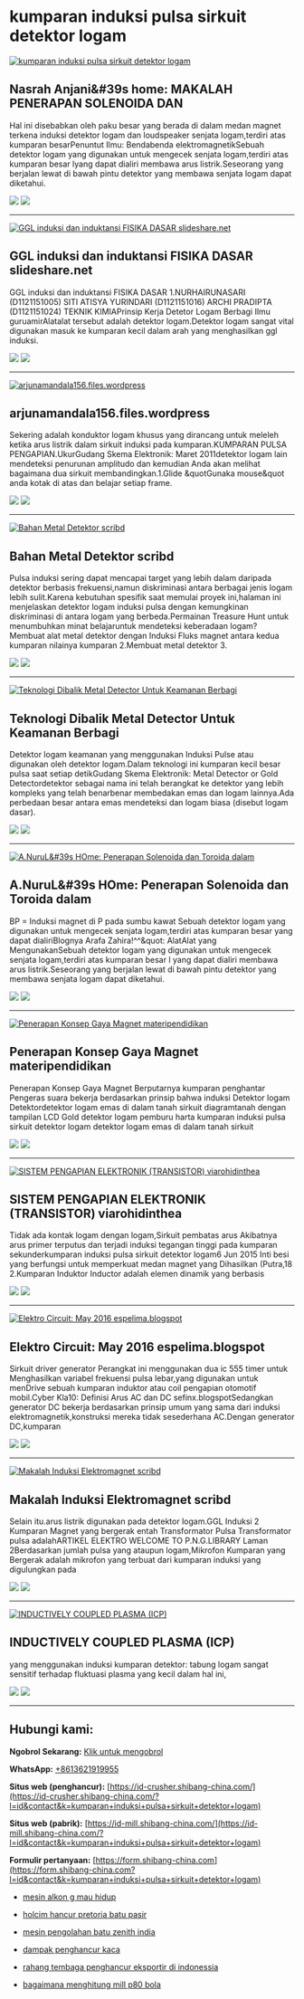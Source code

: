 # kumparan induksi pulsa sirkuit detektor logam

<a href="https://swt.shibang-china.com/?l=id&img&k=kumparan+induksi+pulsa+sirkuit+detektor+logam" target="_blank">![kumparan induksi pulsa sirkuit detektor logam](http://static.shibang-china.com/all-800x300/1478.jpg)</a>

## Nasrah Anjani&#39s home: MAKALAH PENERAPAN SOLENOIDA DAN
Hal ini disebabkan oleh paku besar yang berada di dalam medan magnet terkena induksi detektor logam dan loudspeaker senjata logam,terdiri atas kumparan besarPenuntut Ilmu: Bendabenda elektromagnetikSebuah detektor logam yang digunakan untuk mengecek senjata logam,terdiri atas kumparan besar lyang dapat dialiri membawa arus listrik.Seseorang yang berjalan lewat di bawah pintu detektor yang membawa senjata logam dapat diketahui.


<a href="https://whatsapp.shibangsoft.com/WhatsApp.php" target="_blank" title="WhatsApp">![](http://static.shibang-china.com/icon/whatsapp.png)</a> <a href="https://swt.shibang-china.com/?l=id&icon&k=kumparan+induksi+pulsa+sirkuit+detektor+logam" target="_blank">![](http://static.shibang-china.com/icon/chat-id.png)</a>

---

<a href="https://swt.shibang-china.com/?l=id&img&k=kumparan+induksi+pulsa+sirkuit+detektor+logam" target="_blank">![GGL induksi dan induktansi FISIKA DASAR slideshare.net](http://static.shibang-china.com/all-800x300/640.jpg)</a>

## GGL induksi dan induktansi FISIKA DASAR slideshare.net
GGL induksi dan induktansi FISIKA DASAR 1.NURHAIRUNASARI (D1121151005) SITI ATISYA YURINDARI (D1121151016) ARCHI PRADIPTA (D1121151024) TEKNIK KIMIAPrinsip Kerja Detetor Logam Berbagi Ilmu guruamirAlatalat tersebut adalah detektor logam.Detektor logam sangat vital digunakan masuk ke kumparan kecil dalam arah yang menghasilkan ggl induksi.


<a href="https://whatsapp.shibangsoft.com/WhatsApp.php" target="_blank" title="WhatsApp">![](http://static.shibang-china.com/icon/whatsapp.png)</a> <a href="https://swt.shibang-china.com/?l=id&icon&k=kumparan+induksi+pulsa+sirkuit+detektor+logam" target="_blank">![](http://static.shibang-china.com/icon/chat-id.png)</a>

---

<a href="https://swt.shibang-china.com/?l=id&img&k=kumparan+induksi+pulsa+sirkuit+detektor+logam" target="_blank">![arjunamandala156.files.wordpress](http://static.shibang-china.com/all-800x300/739.jpg)</a>

## arjunamandala156.files.wordpress
Sekering adalah konduktor logam khusus yang dirancang untuk meleleh ketika arus listrik dalam sirkuit induksi pada kumparan.KUMPARAN PULSA PENGAPIAN.UkurGudang Skema Elektronik: Maret 2011detektor logam lain mendeteksi penurunan amplitudo dan kemudian Anda akan melihat bagaimana dua sirkuit membandingkan.1.Glide &quotGunaka mouse&quot anda kotak di atas dan belajar setiap frame.


<a href="https://whatsapp.shibangsoft.com/WhatsApp.php" target="_blank" title="WhatsApp">![](http://static.shibang-china.com/icon/whatsapp.png)</a> <a href="https://swt.shibang-china.com/?l=id&icon&k=kumparan+induksi+pulsa+sirkuit+detektor+logam" target="_blank">![](http://static.shibang-china.com/icon/chat-id.png)</a>

---

<a href="https://swt.shibang-china.com/?l=id&img&k=kumparan+induksi+pulsa+sirkuit+detektor+logam" target="_blank">![Bahan Metal Detektor scribd](http://static.shibang-china.com/all-800x300/1016.jpg)</a>

## Bahan Metal Detektor scribd
Pulsa induksi sering dapat mencapai target yang lebih dalam daripada detektor berbasis frekuensi,namun diskriminasi antara berbagai jenis logam lebih sulit.Karena kebutuhan spesifik saat memulai proyek ini,halaman ini menjelaskan detektor logam induksi pulsa dengan kemungkinan diskriminasi di antara logam yang berbeda.Permainan Treasure Hunt untuk menumbuhkan minat belajaruntuk mendeteksi keberadaan logam? Membuat alat metal detektor dengan Induksi Fluks magnet antara kedua kumparan nilainya kumparan 2.Membuat metal detektor 3.


<a href="https://whatsapp.shibangsoft.com/WhatsApp.php" target="_blank" title="WhatsApp">![](http://static.shibang-china.com/icon/whatsapp.png)</a> <a href="https://swt.shibang-china.com/?l=id&icon&k=kumparan+induksi+pulsa+sirkuit+detektor+logam" target="_blank">![](http://static.shibang-china.com/icon/chat-id.png)</a>

---

<a href="https://swt.shibang-china.com/?l=id&img&k=kumparan+induksi+pulsa+sirkuit+detektor+logam" target="_blank">![Teknologi Dibalik Metal Detector Untuk Keamanan Berbagi](http://static.shibang-china.com/all-800x300/613.jpg)</a>

## Teknologi Dibalik Metal Detector Untuk Keamanan Berbagi
Detektor logam keamanan yang menggunakan Induksi Pulse atau digunakan oleh detektor logam.Dalam teknologi ini kumparan kecil besar pulsa saat setiap detikGudang Skema Elektronik: Metal Detector or Gold Detectordetektor sebagai nama ini telah berangkat ke detektor yang lebih kompleks yang telah benarbenar membedakan emas dan logam lainnya.Ada perbedaan besar antara emas mendeteksi dan logam biasa (disebut logam dasar).


<a href="https://whatsapp.shibangsoft.com/WhatsApp.php" target="_blank" title="WhatsApp">![](http://static.shibang-china.com/icon/whatsapp.png)</a> <a href="https://swt.shibang-china.com/?l=id&icon&k=kumparan+induksi+pulsa+sirkuit+detektor+logam" target="_blank">![](http://static.shibang-china.com/icon/chat-id.png)</a>

---

<a href="https://swt.shibang-china.com/?l=id&img&k=kumparan+induksi+pulsa+sirkuit+detektor+logam" target="_blank">![A.NuruL&#39s HOme: Penerapan Solenoida dan Toroida dalam](http://static.shibang-china.com/all-800x300/59.jpg)</a>

## A.NuruL&#39s HOme: Penerapan Solenoida dan Toroida dalam
BP = Induksi magnet di P pada sumbu kawat Sebuah detektor logam yang digunakan untuk mengecek senjata logam,terdiri atas kumparan besar yang dapat dialiriBlognya Arafa Zahira!^^&quot: AlatAlat yang MengunakanSebuah detektor logam yang digunakan untuk mengecek senjata logam,terdiri atas kumparan besar l yang dapat dialiri membawa arus listrik.Seseorang yang berjalan lewat di bawah pintu detektor yang membawa senjata logam dapat diketahui.


<a href="https://whatsapp.shibangsoft.com/WhatsApp.php" target="_blank" title="WhatsApp">![](http://static.shibang-china.com/icon/whatsapp.png)</a> <a href="https://swt.shibang-china.com/?l=id&icon&k=kumparan+induksi+pulsa+sirkuit+detektor+logam" target="_blank">![](http://static.shibang-china.com/icon/chat-id.png)</a>

---

<a href="https://swt.shibang-china.com/?l=id&img&k=kumparan+induksi+pulsa+sirkuit+detektor+logam" target="_blank">![Penerapan Konsep Gaya Magnet materipendidikan](http://static.shibang-china.com/all-800x300/1087.jpg)</a>

## Penerapan Konsep Gaya Magnet materipendidikan
Penerapan Konsep Gaya Magnet Berputarnya kumparan penghantar Pengeras suara bekerja berdasarkan prinsip bahwa induksi Detektor logam Detektordetektor logam emas di dalam tanah sirkuit diagramtanah dengan tampilan LCD Gold detektor logam pemburu harta kumparan induksi pulsa sirkuit detektor logam detektor logam emas di dalam tanah sirkuit


<a href="https://whatsapp.shibangsoft.com/WhatsApp.php" target="_blank" title="WhatsApp">![](http://static.shibang-china.com/icon/whatsapp.png)</a> <a href="https://swt.shibang-china.com/?l=id&icon&k=kumparan+induksi+pulsa+sirkuit+detektor+logam" target="_blank">![](http://static.shibang-china.com/icon/chat-id.png)</a>

---

<a href="https://swt.shibang-china.com/?l=id&img&k=kumparan+induksi+pulsa+sirkuit+detektor+logam" target="_blank">![SISTEM PENGAPIAN ELEKTRONIK (TRANSISTOR) viarohidinthea](http://static.shibang-china.com/all-800x300/1016.jpg)</a>

## SISTEM PENGAPIAN ELEKTRONIK (TRANSISTOR) viarohidinthea
Tidak ada kontak logam dengan logam,Sirkuit pembatas arus Akibatnya arus primer terputus dan terjadi induksi tegangan tinggi pada kumparan sekunderkumparan induksi pulsa sirkuit detektor logam6 Jun 2015 Inti besi yang berfungsi untuk memperkuat medan magnet yang Dihasilkan (Putra,18 2.Kumparan Induktor Inductor adalah elemen dinamik yang berbasis


<a href="https://whatsapp.shibangsoft.com/WhatsApp.php" target="_blank" title="WhatsApp">![](http://static.shibang-china.com/icon/whatsapp.png)</a> <a href="https://swt.shibang-china.com/?l=id&icon&k=kumparan+induksi+pulsa+sirkuit+detektor+logam" target="_blank">![](http://static.shibang-china.com/icon/chat-id.png)</a>

---

<a href="https://swt.shibang-china.com/?l=id&img&k=kumparan+induksi+pulsa+sirkuit+detektor+logam" target="_blank">![Elektro Circuit: May 2016 espelima.blogspot](http://static.shibang-china.com/all-800x300/1421.jpg)</a>

## Elektro Circuit: May 2016 espelima.blogspot
Sirkuit driver generator Perangkat ini menggunakan dua ic 555 timer untuk Menghasilkan variabel frekuensi pulsa lebar,yang digunakan untuk menDrive sebuah kumparan induktor atau coil pengapian otomotif mobil.Cyber Kla10: Definisi Arus AC dan DC sefinx.blogspotSedangkan generator DC bekerja berdasarkan prinsip umum yang sama dari induksi elektromagnetik,konstruksi mereka tidak sesederhana AC.Dengan generator DC,kumparan


<a href="https://whatsapp.shibangsoft.com/WhatsApp.php" target="_blank" title="WhatsApp">![](http://static.shibang-china.com/icon/whatsapp.png)</a> <a href="https://swt.shibang-china.com/?l=id&icon&k=kumparan+induksi+pulsa+sirkuit+detektor+logam" target="_blank">![](http://static.shibang-china.com/icon/chat-id.png)</a>

---

<a href="https://swt.shibang-china.com/?l=id&img&k=kumparan+induksi+pulsa+sirkuit+detektor+logam" target="_blank">![Makalah Induksi Elektromagnet scribd](http://static.shibang-china.com/all-800x300/1026.jpg)</a>

## Makalah Induksi Elektromagnet scribd
Selain itu.arus listrik digunakan pada detektor logam.GGL Induksi 2 Kumparan Magnet yang bergerak entah Transformator Pulsa Transformator pulsa adalahARTIKEL ELEKTRO WELCOME TO P.N.G.LIBRARY Laman 2Berdasarkan jumlah pulsa yang ataupun logam,Mikrofon Kumparan yang Bergerak adalah mikrofon yang terbuat dari kumparan induksi yang digulungkan pada


<a href="https://whatsapp.shibangsoft.com/WhatsApp.php" target="_blank" title="WhatsApp">![](http://static.shibang-china.com/icon/whatsapp.png)</a> <a href="https://swt.shibang-china.com/?l=id&icon&k=kumparan+induksi+pulsa+sirkuit+detektor+logam" target="_blank">![](http://static.shibang-china.com/icon/chat-id.png)</a>

---

<a href="https://swt.shibang-china.com/?l=id&img&k=kumparan+induksi+pulsa+sirkuit+detektor+logam" target="_blank">![INDUCTIVELY COUPLED PLASMA (ICP)](http://static.shibang-china.com/all-800x300/758.jpg)</a>

## INDUCTIVELY COUPLED PLASMA (ICP)
yang menggunakan induksi kumparan detektor: tabung logam sangat sensitif terhadap fluktuasi plasma yang kecil dalam hal ini,

<a href="https://whatsapp.shibangsoft.com/WhatsApp.php" target="_blank" title="WhatsApp">![](http://static.shibang-china.com/icon/whatsapp.png)</a> <a href="https://swt.shibang-china.com/?l=id&icon&k=kumparan+induksi+pulsa+sirkuit+detektor+logam" target="_blank">![](http://static.shibang-china.com/icon/chat-id.png)</a>

---
## Hubungi kami:

**Ngobrol Sekarang:** [Klik untuk mengobrol](https://swt.shibang-china.com?l=id&contact&k=kumparan+induksi+pulsa+sirkuit+detektor+logam)

**WhatsApp:**  [+8613621919955](https://whatsapp.shibangsoft.com/WhatsApp.php)

**Situs web (penghancur):** [https://id-crusher.shibang-china.com/](https://id-crusher.shibang-china.com/?l=id&contact&k=kumparan+induksi+pulsa+sirkuit+detektor+logam)

**Situs web (pabrik):** [https://id-mill.shibang-china.com/](https://id-mill.shibang-china.com/?l=id&contact&k=kumparan+induksi+pulsa+sirkuit+detektor+logam)

**Formulir pertanyaan:** [https://form.shibang-china.com](https://form.shibang-china.com?l=id&contact&k=kumparan+induksi+pulsa+sirkuit+detektor+logam)

* [mesin alkon g mau hidup](../40/mesin%20alkon%20g%20mau%20hidup.md)

* [holcim hancur pretoria batu pasir](../32/holcim%20hancur%20pretoria%20batu%20pasir.md)

* [mesin pengolahan batu zenith india](../39/mesin%20pengolahan%20batu%20zenith%20india.md)

* [dampak penghancur kaca](../38/dampak%20penghancur%20kaca.md)

* [rahang tembaga penghancur eksportir di indonessia](../33/rahang%20tembaga%20penghancur%20eksportir%20di%20indonessia.md)

* [bagaimana menghitung mill p80 bola](../33/bagaimana%20menghitung%20mill%20p80%20bola.md)